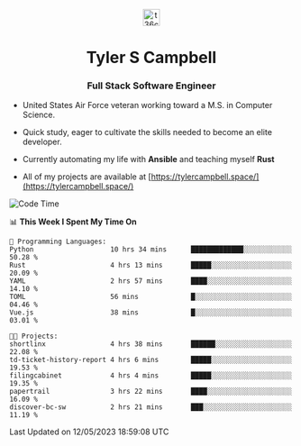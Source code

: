 <p align="center">
<a href="https://www.linkedin.com/in/t36campbell" target="blank"><img align="center" src="https://ik.imagekit.io/t36campbell/Portfolio/linkedin.png.original_m8bbGgPh6.png" alt="t36campbell" height="30" width="30" /></a>
</p>
<h1 align="center">Tyler S Campbell</h1>
<h3 align="center">Full Stack Software Engineer</h3>

* United States Air Force veteran working toward a M.S. in Computer Science.

* Quick study, eager to cultivate the skills needed to become an elite developer.

* Currently automating my life with **Ansible** and teaching myself **Rust**

* All of my projects are available at [https://tylercampbell.space/](https://tylercampbell.space/)

<!--START_SECTION:waka-->
![Code Time](http://img.shields.io/badge/Code%20Time-2%2C482%20hrs%2043%20mins-blue)

📊 **This Week I Spent My Time On** 

```text
💬 Programming Languages: 
Python                   10 hrs 34 mins      █████████████░░░░░░░░░░░░   50.28 % 
Rust                     4 hrs 13 mins       █████░░░░░░░░░░░░░░░░░░░░   20.09 % 
YAML                     2 hrs 57 mins       ████░░░░░░░░░░░░░░░░░░░░░   14.10 % 
TOML                     56 mins             █░░░░░░░░░░░░░░░░░░░░░░░░   04.46 % 
Vue.js                   38 mins             █░░░░░░░░░░░░░░░░░░░░░░░░   03.01 % 

🐱‍💻 Projects: 
shortlinx                4 hrs 38 mins       ██████░░░░░░░░░░░░░░░░░░░   22.08 % 
td-ticket-history-report 4 hrs 6 mins        █████░░░░░░░░░░░░░░░░░░░░   19.53 % 
filingcabinet            4 hrs 4 mins        █████░░░░░░░░░░░░░░░░░░░░   19.35 % 
papertrail               3 hrs 22 mins       ████░░░░░░░░░░░░░░░░░░░░░   16.09 % 
discover-bc-sw           2 hrs 21 mins       ███░░░░░░░░░░░░░░░░░░░░░░   11.19 % 
```


 Last Updated on 12/05/2023 18:59:08 UTC
<!--END_SECTION:waka-->
